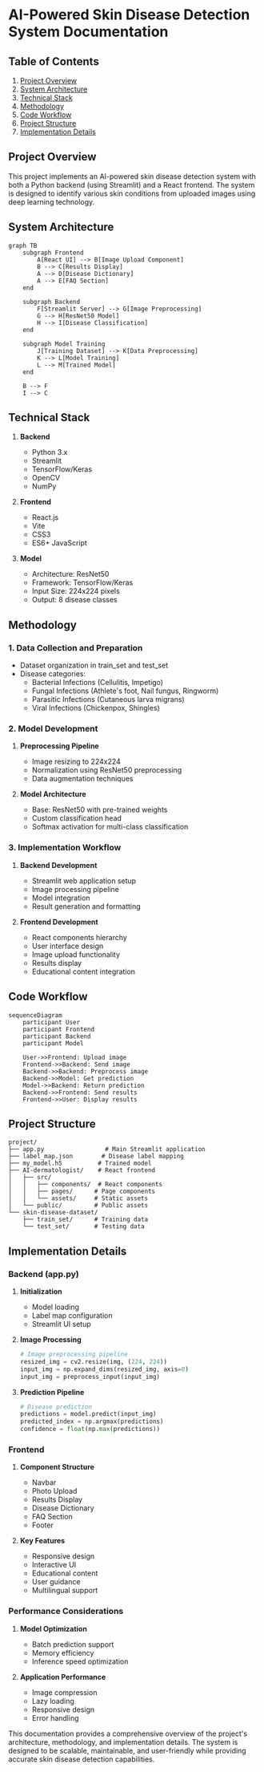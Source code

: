 # AI-Powered Skin Disease Detection System Documentation

## Table of Contents
1. [Project Overview](#project-overview)
2. [System Architecture](#system-architecture)
3. [Technical Stack](#technical-stack)
4. [Methodology](#methodology)
5. [Code Workflow](#code-workflow)
6. [Project Structure](#project-structure)
7. [Implementation Details](#implementation-details)

## Project Overview

This project implements an AI-powered skin disease detection system with both a Python backend (using Streamlit) and a React frontend. The system is designed to identify various skin conditions from uploaded images using deep learning technology.

## System Architecture

```mermaid
graph TB
    subgraph Frontend
        A[React UI] --> B[Image Upload Component]
        B --> C[Results Display]
        A --> D[Disease Dictionary]
        A --> E[FAQ Section]
    end
    
    subgraph Backend
        F[Streamlit Server] --> G[Image Preprocessing]
        G --> H[ResNet50 Model]
        H --> I[Disease Classification]
    end
    
    subgraph Model Training
        J[Training Dataset] --> K[Data Preprocessing]
        K --> L[Model Training]
        L --> M[Trained Model]
    end
    
    B --> F
    I --> C
```

## Technical Stack

1. **Backend**
   - Python 3.x
   - Streamlit
   - TensorFlow/Keras
   - OpenCV
   - NumPy

2. **Frontend**
   - React.js
   - Vite
   - CSS3
   - ES6+ JavaScript

3. **Model**
   - Architecture: ResNet50
   - Framework: TensorFlow/Keras
   - Input Size: 224x224 pixels
   - Output: 8 disease classes

## Methodology

### 1. Data Collection and Preparation
- Dataset organization in train_set and test_set
- Disease categories:
  - Bacterial Infections (Cellulitis, Impetigo)
  - Fungal Infections (Athlete's foot, Nail fungus, Ringworm)
  - Parasitic Infections (Cutaneous larva migrans)
  - Viral Infections (Chickenpox, Shingles)

### 2. Model Development
1. **Preprocessing Pipeline**
   - Image resizing to 224x224
   - Normalization using ResNet50 preprocessing
   - Data augmentation techniques

2. **Model Architecture**
   - Base: ResNet50 with pre-trained weights
   - Custom classification head
   - Softmax activation for multi-class classification

### 3. Implementation Workflow
1. **Backend Development**
   - Streamlit web application setup
   - Image processing pipeline
   - Model integration
   - Result generation and formatting

2. **Frontend Development**
   - React components hierarchy
   - User interface design
   - Image upload functionality
   - Results display
   - Educational content integration

## Code Workflow

```mermaid
sequenceDiagram
    participant User
    participant Frontend
    participant Backend
    participant Model

    User->>Frontend: Upload image
    Frontend->>Backend: Send image
    Backend->>Backend: Preprocess image
    Backend->>Model: Get prediction
    Model->>Backend: Return prediction
    Backend->>Frontend: Send results
    Frontend->>User: Display results
```

## Project Structure

```
project/
├── app.py                 # Main Streamlit application
├── label_map.json        # Disease label mapping
├── my_model.h5          # Trained model
├── AI-dermatologist/    # React frontend
│   ├── src/
│   │   ├── components/  # React components
│   │   ├── pages/      # Page components
│   │   └── assets/     # Static assets
│   └── public/         # Public assets
└── skin-disease-dataset/
    ├── train_set/      # Training data
    └── test_set/       # Testing data
```

## Implementation Details

### Backend (app.py)

1. **Initialization**
   - Model loading
   - Label map configuration
   - Streamlit UI setup

2. **Image Processing**
   ```python
   # Image preprocessing pipeline
   resized_img = cv2.resize(img, (224, 224))
   input_img = np.expand_dims(resized_img, axis=0)
   input_img = preprocess_input(input_img)
   ```

3. **Prediction Pipeline**
   ```python
   # Disease prediction
   predictions = model.predict(input_img)
   predicted_index = np.argmax(predictions)
   confidence = float(np.max(predictions))
   ```

### Frontend

1. **Component Structure**
   - Navbar
   - Photo Upload
   - Results Display
   - Disease Dictionary
   - FAQ Section
   - Footer

2. **Key Features**
   - Responsive design
   - Interactive UI
   - Educational content
   - User guidance
   - Multilingual support

### Performance Considerations

1. **Model Optimization**
   - Batch prediction support
   - Memory efficiency
   - Inference speed optimization

2. **Application Performance**
   - Image compression
   - Lazy loading
   - Responsive design
   - Error handling

This documentation provides a comprehensive overview of the project's architecture, methodology, and implementation details. The system is designed to be scalable, maintainable, and user-friendly while providing accurate skin disease detection capabilities.